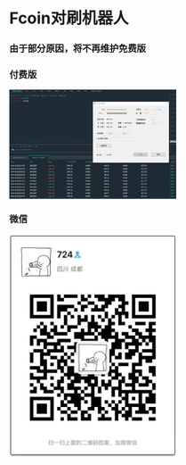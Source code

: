 # Fcoin对刷机器人

### 由于部分原因，将不再维护免费版

### 付费版
<img src="./soft.jpeg" width="300" hegiht="300" align=center />

### 微信
<img src="./wechat.jpeg" width="300" hegiht="300" align=center />


